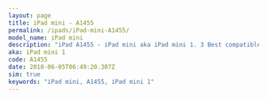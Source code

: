 ```yaml
---
layout: page
title: iPad mini - A1455
permalink: /ipads/iPad-mini-A1455/
model_name: iPad mini
description: "iPad A1455 - iPad mini aka iPad mini 1. 3 Best compatible iPad cases, pens, chargers and keyboards."
aka: iPad mini 1
code: A1455
date: 2018-06-05T06:49:20.307Z
sim: true
keywords: "iPad mini, A1455, iPad mini 1"
---
```

